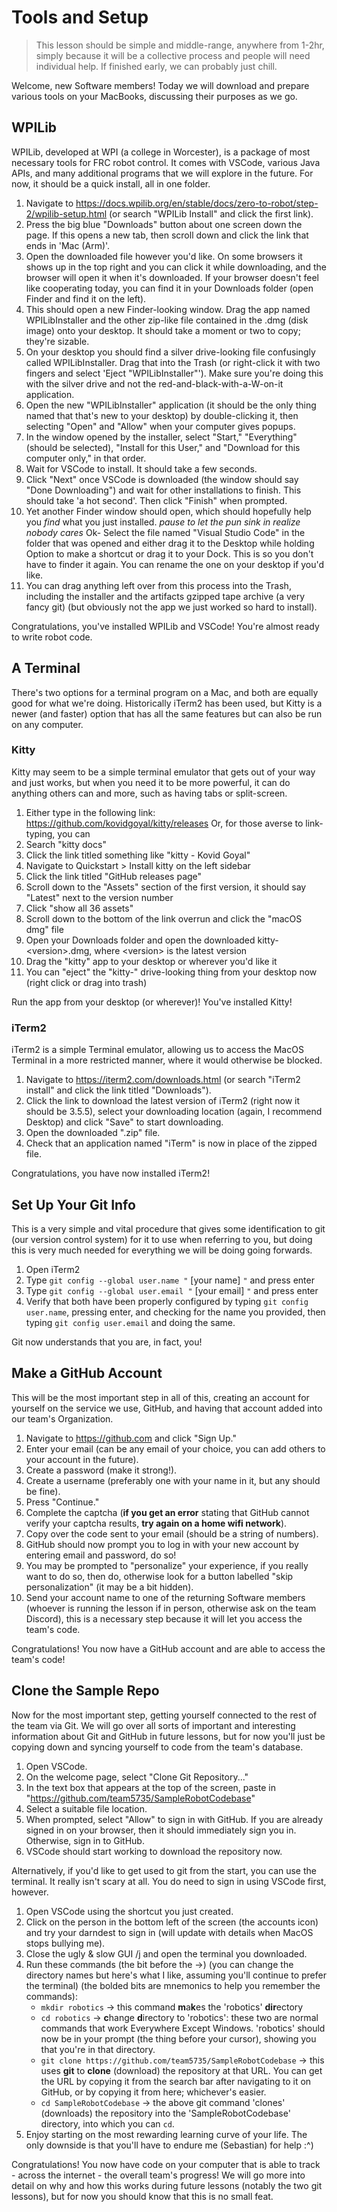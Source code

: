 # Tools and Setup

> This lesson should be simple and middle-range, anywhere from 1-2hr, simply because it will be a collective process and people will need individual help. If finished early, we can probably just chill.

Welcome, new Software members! Today we will download and prepare various tools on your MacBooks, discussing their purposes as we go.

## WPILib

WPILib, developed at WPI (a college in Worcester), is a package of most necessary tools for FRC robot control. It comes with VSCode, various Java APIs, and many additional programs that we will explore in the future. For now, it should be a quick install, all in one folder.

1. Navigate to https://docs.wpilib.org/en/stable/docs/zero-to-robot/step-2/wpilib-setup.html (or search "WPILib Install" and click the first link).
2. Press the big blue "Downloads" button about one screen down the page. If this opens a new tab, then scroll down and click the link that ends in 'Mac (Arm)'.
4. Open the downloaded file however you'd like. On some browsers it shows up in the top right and you can click it while downloading, and the browser will open it when it's downloaded. If your browser doesn't feel like cooperating today, you can find it in your Downloads folder (open Finder and find it on the left).
5. This should open a new Finder-looking window. Drag the app named WPILibInstaller and the other zip-like file contained in the .dmg (disk image) onto your desktop. It should take a moment or two to copy; they're sizable.
6. On your desktop you should find a silver drive-looking file confusingly called WPILibInstaller. Drag that into the Trash (or right-click it with two fingers and select 'Eject "WPILibInstaller"'). Make sure you're doing this with the silver drive and not the red-and-black-with-a-W-on-it application.
7. Open the new "WPILibInstaller" application (it should be the only thing named that that's new to your desktop) by double-clicking it, then selecting "Open" and "Allow" when your computer gives popups.
8. In the window opened by the installer, select "Start," "Everything" (should be selected), "Install for this User," and "Download for this computer only," in that order.
9. Wait for VSCode to install. It should take a few seconds.
10. Click "Next" once VSCode is downloaded (the window should say "Done Downloading") and wait for other installations to finish. This should take 'a hot second'. Then click "Finish" when prompted.
11. Yet another Finder window should open, which should hopefully help you *find* what you just installed. *pause to let the pun sink in* *realize nobody cares* Ok- Select the file named "Visual Studio Code" in the folder that was opened and either drag it to the Desktop while holding Option to make a shortcut or drag it to your Dock. This is so you don't have to finder it again. You can rename the one on your desktop if you'd like.
13. You can drag anything left over from this process into the Trash, including the installer and the artifacts gzipped tape archive (a very fancy git) (but obviously not the app we just worked so hard to install).

Congratulations, you've installed WPILib and VSCode! You're almost ready to write robot code.

## A Terminal

There's two options for a terminal program on a Mac, and both are equally good for what we're doing. Historically iTerm2 has been used, but Kitty is a newer (and faster) option that has all the same features but can also be run on any computer.

### Kitty

Kitty may seem to be a simple terminal emulator that gets out of your way and just works, but when you need it to be more powerful, it can do anything others can and more, such as having tabs or split-screen.

1. Either type in the following link: https://github.com/kovidgoyal/kitty/releases
  Or, for those averse to link-typing, you can
  1. Search "kitty docs"
  2. Click the link titled something like "kitty - Kovid Goyal"
  3. Navigate to Quickstart > Install kitty on the left sidebar
  4. Click the link titled "GitHub releases page"
2. Scroll down to the "Assets" section of the first version, it should say "Latest" next to the version number
3. Click "show all 36 assets"
4. Scroll down to the bottom of the link overrun and click the "macOS dmg" file
5. Open your Downloads folder and open the downloaded kitty-\<version>.dmg, where \<version> is the latest version
6. Drag the "kitty" app to your desktop or wherever you'd like it
7. You can "eject" the "kitty-<version>" drive-looking thing from your desktop now (right click or drag into trash)

Run the app from your desktop (or wherever)! You've installed Kitty!

### iTerm2

iTerm2 is a simple Terminal emulator, allowing us to access the MacOS Terminal in a more restricted manner, where it would otherwise be blocked.

1. Navigate to https://iterm2.com/downloads.html (or search "iTerm2 install" and click the link titled "Downloads").
2. Click the link to download the latest version of iTerm2 (right now it should be 3.5.5), select your downloading location (again, I recommend Desktop) and click "Save" to start downloading.
3. Open the downloaded ".zip" file.
4. Check that an application named "iTerm" is now in place of the zipped file.

Congratulations, you have now installed iTerm2!

## Set Up Your Git Info

This is a very simple and vital procedure that gives some identification to git (our version control system) for it to use when referring to you, but doing this is very much needed for everything we will be doing going forwards.

1. Open iTerm2
2. Type `git config --global user.name "` [your name] `"` and press enter
3. Type `git config --global user.email "` [your email] `"` and press enter
4. Verify that both have been properly configured by typing `git config user.name`, pressing enter, and checking for the name you provided, then typing `git config user.email` and doing the same.

Git now understands that you are, in fact, you!

## Make a GitHub Account

This will be the most important step in all of this, creating an account for yourself on the service we use, GitHub, and having that account added into our team's Organization.

1. Navigate to https://github.com and click "Sign Up."
2. Enter your email (can be any email of your choice, you can add others to your account in the future).  
3.  Create a password (make it strong!).
4.  Create a username (preferably one with your name in it, but any should be fine).
5. Press "Continue."
6. Complete the captcha (**if you get an error** stating that GitHub cannot verify your captcha results, **try again on a home wifi network**).
7. Copy over the code sent to your email (should be a string of numbers).
8. GitHub should now prompt you to log in with your new account by entering email and password, do so!
9. You may be prompted to "personalize" your experience, if you really want to do so, then do, otherwise look for a button labelled "skip personalization" (it may be a bit hidden).
10. Send your account name to one of the returning Software members (whoever is running the lesson if in person, otherwise ask on the team Discord), this is a necessary step because it will let you access the team's code.

Congratulations! You now have a GitHub account and are able to access the team's code!

## Clone the Sample Repo

Now for the most important step, getting yourself connected to the rest of the team via Git. We will go over all sorts of important and interesting information about Git and GitHub in future lessons, but for now you'll just be copying down and syncing yourself to code from the team's database.

1. Open VSCode.
2. On the welcome page, select "Clone Git Repository..."
3. In the text box that appears at the top of the screen, paste in "https://github.com/team5735/SampleRobotCodebase"
4. Select a suitable file location.
5. When prompted, select "Allow" to sign in with GitHub. If you are already signed in on your browser, then it should immediately sign you in. Otherwise, sign in to GitHub.
6. VSCode should start working to download the repository now.

Alternatively, if you'd like to get used to git from the start, you can use the terminal. It really isn't scary at all. You do need to sign in using VSCode first, however.

1. Open VSCode using the shortcut you just created.
2. Click on the person in the bottom left of the screen (the accounts icon) and try your darndest to sign in (will update with details when MacOS stops bullying me).
3. Close the ugly & slow GUI /j and open the terminal you downloaded.
4. Run these commands (the bit before the ->) (you can change the directory names but here's what I like, assuming you'll continue to prefer the terminal) (the bolded bits are mnemonics to help you remember the commands):
   - `mkdir robotics` -> this command **m**a**k**es the 'robotics' **dir**ectory
   - `cd robotics` -> **c**hange **d**irectory to 'robotics': these two are normal commands that work Everywhere Except Windows. 'robotics' should now be in your prompt (the thing before your cursor), showing you that you're in that directory.
   - `git clone https://github.com/team5735/SampleRobotCodebase` -> this uses **git** to **clone** (download) the repository at that URL. You can get the URL by copying it from the search bar after navigating to it on GitHub, or by copying it from here; whichever's easier.
   - `cd SampleRobotCodebase` -> the above git command 'clones' (downloads) the repository into the 'SampleRobotCodebase' directory, into which you can `cd`.
5. Enjoy starting on the most rewarding learning curve of your life. The only downside is that you'll have to endure me (Sebastian) for help :^)

Congratulations! You now have code on your computer that is able to track - across the internet - the overall team's progress! We will go more into detail on why and how this works during future lessons (notably the two git lessons), but for now you should know that this is no small feat.
